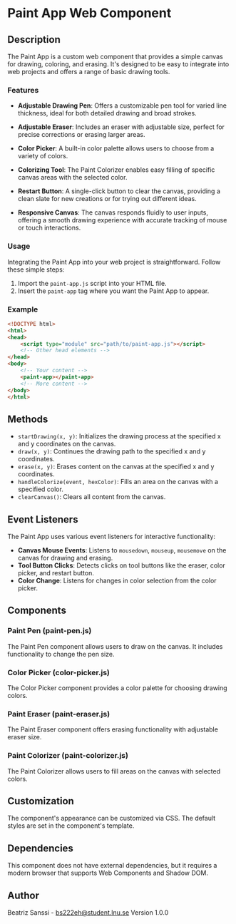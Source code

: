 # Paint App Web Component

## Description

The Paint App is a custom web component that provides a simple canvas for drawing, coloring, and erasing. It's designed to be easy to integrate into web projects and offers a range of basic drawing tools.

### Features

- **Adjustable Drawing Pen**: Offers a customizable pen tool for varied line thickness, ideal for both detailed drawing and broad strokes.

- **Adjustable Eraser**: Includes an eraser with adjustable size, perfect for precise corrections or erasing larger areas.

- **Color Picker**: A built-in color palette allows users to choose from a variety of colors.

- **Colorizing Tool**: The Paint Colorizer enables easy filling of specific canvas areas with the selected color.

- **Restart Button**: A single-click button to clear the canvas, providing a clean slate for new creations or for trying out different ideas.

- **Responsive Canvas**: The canvas responds fluidly to user inputs, offering a smooth drawing experience with accurate tracking of mouse or touch interactions.

### Usage

Integrating the Paint App into your web project is straightforward. Follow these simple steps:

1. Import the `paint-app.js` script into your HTML file.
2. Insert the `paint-app` tag where you want the Paint App to appear.

### Example

```html
<!DOCTYPE html>
<html>
<head> 
    <script type="module" src="path/to/paint-app.js"></script>
    <!-- Other head elements -->
</head>
<body>
    <!-- Your content -->
    <paint-app></paint-app>
    <!-- More content -->
</body>
</html>
```

## Methods

- `startDrawing(x, y)`: Initializes the drawing process at the specified x and y coordinates on the canvas.
- `draw(x, y)`: Continues the drawing path to the specified x and y coordinates.
- `erase(x, y)`: Erases content on the canvas at the specified x and y coordinates.
- `handleColorize(event, hexColor)`: Fills an area on the canvas with a specified color.
- `clearCanvas()`: Clears all content from the canvas.

## Event Listeners

The Paint App uses various event listeners for interactive functionality:

- **Canvas Mouse Events**: Listens to `mousedown`, `mouseup`, `mousemove` on the canvas for drawing and erasing.
- **Tool Button Clicks**: Detects clicks on tool buttons like the eraser, color picker, and restart button.
- **Color Change**: Listens for changes in color selection from the color picker.

## Components

### Paint Pen (paint-pen.js)

The Paint Pen component allows users to draw on the canvas. It includes functionality to change the pen size.

### Color Picker (color-picker.js)

The Color Picker component provides a color palette for choosing drawing colors.

### Paint Eraser (paint-eraser.js)

The Paint Eraser component offers erasing functionality with adjustable eraser size.

### Paint Colorizer (paint-colorizer.js)

The Paint Colorizer allows users to fill areas on the canvas with selected colors.

## Customization

The component's appearance can be customized via CSS. The default styles are set in the component's template.

## Dependencies

This component does not have external dependencies, but it requires a modern browser that supports Web Components and Shadow DOM.

## Author

Beatriz Sanssi - <bs222eh@student.lnu.se>
Version 1.0.0
